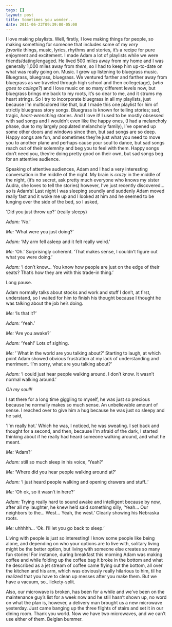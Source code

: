 ```yaml
---
tags: []
layout: post
title: Sometimes you wonder..
date: 2011-06-22T09:39:00-05:00
---
```


I love making playlists. Well, firstly, I love making things for people, so making something for someone that includes some of my *very favorite* things, music, lyrics, rhythms and stories, it’s a recipe for pure enjoyment and excitement. I made Adam a lot of playlists while we were friends/dating/engaged. He lived 500 miles away from my home and I was generally 1,000 miles away from *there*, so I had to keep him up-to-date on what was really going on. Music. I grew up listening to bluegrass music. Bluegrass, bluegrass, bluegrass. We ventured farther and farther away from bluegrass as we traveled through high school and then college(age), (_who goes to college?_) and I love music on so many different levels now, but bluegrass brings me back to my roots, it’s so dear to me, and it strums my heart strings. So I try to incorporate bluegrass in all my playlists, just because I’m multicolored like that, but I made this one playlist for him of strictly bluegrass story songs. Bluegrass is known for telling stories; sad, tragic, *heart-wrenching* stories. And I love it! I used to be mostly obsessed with sad songs and I wouldn’t even like the happy ones, (I had a melancholy phase, due to my largely populated melancholy family), I’ve opened up some other doors and windows since then, but sad songs are so deep. Happy songs are fun, and sometimes they’re just what you need to move you to another plane and perhaps cause your soul to dance, but sad songs reach out of their solemnity and beg you to feel with them. Happy songs don’t need you, they’re doing pretty good on their own, but sad songs beg for an attentive audience.

Speaking of attentive audiences, Adam and I had a very interesting conversation in the middle of the night. My brain is _crazy_ in the middle of the night, (it’s no secret, ask pretty much everyone who knows my sister Audra, she loves to tell the stories) however, I’ve just recently discovered… so is Adam’s! Last night I was sleeping soundly and suddenly Adam moved really fast and it woke me up and I looked at him and he seemed to be lunging over the side of the bed, so I asked,

'Did you just throw up?' (really sleepy)

_Adam:_ ‘No.’

_Me:_ ‘What were you just doing?’

_Adam:_ ‘My arm fell asleep and it felt really weird.’

_Me:_ ‘Oh.’ Surprisingly coherent. ‘That makes sense, I couldn’t figure out what you were doing.’

_Adam:_ ‘I don’t know… You know how people are just on the edge of their seats? That’s how they are with this trade-in thing.’

Long pause.

Adam normally talks about stocks and work and stuff I don’t, at first, understand, so I waited for him to finish his thought because I thought he was talking about the job he’s doing.

_Me:_ ‘Is that it?’

_Adam:_ ‘Yeah.’

_Me:_ ‘Are you awake?’

_Adam:_ ‘Yeah!’ Lots of sighing.

_Me:_ ’ What in the world are you talking about?’ Starting to laugh, at which point Adam showed obvious frustration at my lack of understanding and merriment. ‘I’m sorry, what are you talking about?’

_Adam:_ ‘I could just hear people walking around. I don’t know. It wasn’t normal walking around.’

_Oh my soul!!_

I sat there for a long time giggling to myself, he was just so precious because he normally makes so much sense. An unbelievable amount of sense. I reached over to give him a hug because he was just so sleepy and he said,

'I'm really hot.' Which he was, I noticed, he was sweating. I set back and thought for a second, and then, because I'm afraid of the dark, I started thinking about if he really had heard someone walking around, and what he meant.

_Me:_ ‘Adam?’

_Adam:_ still so much sleep in his voice, ‘Yeah?’

_Me:_ ‘Where did you hear people walking around at?’

_Adam:_ ‘I just heard people walking and opening drawers and stuff..’

_Me:_ ‘Oh ok, so it wasn’t in here?’

_Adam:_ Trying really hard to sound awake and intelligent because by now, after all my laughter, he knew he’d said something silly, ‘Yeah… Our neighbors to the… West… Yeah, the west.’ Clearly showing his Nebraska roots.

_Me:_ uhhhhh… ‘Ok. I’ll let you go back to sleep.’

Living with people is just so interesting! I know some people like being alone, and depending on who your options are to live with, solitary living might be the better option, but living with someone else creates so many fun stories! For instance, during breakfast this morning Adam was making coffee and while folding up the coffee bag it broke in the bottom and what he described as a jet stream of coffee came flying out the bottom, all over the kitchen and his arm, which was obviously really hilarious to him, til he realized that you have to clean up messes after you make them. But we have a vacuum, so.. lickety-split.

Also, our microwave is broken, has been for a while and we’ve been on the maintenance guy’s list for a week now and he still hasn’t shown up, no word on what the plan is, however, a delivery man brought us a new microwave yesterday. Just came banging up the three flights of stairs and set it in our dining room. Thank you world. Now we have two microwaves, and we can’t use either of them. Belgian bummer.
